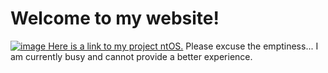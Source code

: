 # Welcome to my website!
[![image](https://user-images.githubusercontent.com/66440439/113936635-f185fc80-97ef-11eb-97bf-e759b01180f9.png)
Here is a link to my project ntOS.](ntos1-0)
Please excuse the emptiness... I am currently busy and cannot provide a better experience.
